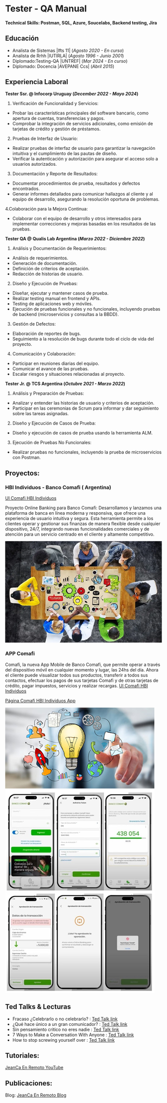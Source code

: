 # Tester - QA Manual

#### Technical Skills: Postman, SQL, Azure, Soucelabs, Backend testing, Jira

## Educación
- Analista de Sistemas |Ifts 11| (_Agosto 2020 - En curso_)
- Analista de Rrhh |IUTIRLA| (_Agosto 1996 - Junio 2001_)							       		
- Diplomado:Testing-QA |UNTREF| (_Mar 2024 - En curso_)
- Diplomado: Docencia |AVEPANE Ccs| (_Abril 2015_) 			        		

## Experiencia Laboral
**Tester Ssr. @ Infocorp Uruguay (_December 2022 - Mayo 2024_)**
1. Verificación de Funcionalidad y Servicios:
- Probar las características principales del software bancario, como apertura de cuentas, transferencias y pagos.
- Comprobar la integración de servicios adicionales, como emisión de tarjetas de crédito y gestión de préstamos.

2. Pruebas de Interfaz de Usuario:
- Realizar pruebas de interfaz de usuario para garantizar la navegación intuitiva y el cumplimiento de las pautas de diseño.
- Verificar la autenticación y autorización para asegurar el acceso solo a usuarios autorizados.

3. Documentación y Reporte de Resultados:
- Documentar procedimientos de prueba, resultados y defectos encontrados.
- Generar informes detallados para comunicar hallazgos al cliente y al equipo de desarrollo, asegurando la resolución oportuna de problemas.

4.Colaboración para la Mejora Continua:
- Colaborar con el equipo de desarrollo y otros interesados para implementar correcciones y mejoras basadas en los resultados de las pruebas.

**Tester QA @ Qualis Lab Argentina (_Marzo 2022 - Diciembre 2022_)**
1. Análisis y Documentación de Requerimientos:
- Análisis de requerimientos.
- Generación de documentación.
- Definición de criterios de aceptación.
- Redacción de historias de usuario.

2. Diseño y Ejecución de Pruebas:
- Diseñar, ejecutar y mantener casos de prueba.
- Realizar testing manual en frontend y APIs.
- Testing de aplicaciones web y móviles.
- Ejecución de pruebas funcionales y no funcionales, incluyendo pruebas de backend (microservicios y consultas a la BBDD).

3. Gestión de Defectos:
- Elaboración de reportes de bugs.
- Seguimiento a la resolución de bugs durante todo el ciclo de vida del proyecto.

4. Comunicación y Colaboración:
- Participar en reuniones diarias del equipo.
- Comunicar el avance de las pruebas.
- Escalar riesgos y situaciones relacionadas al proyecto.

**Tester Jr. @ TCS Argentina (_Octubre 2021 - Marzo 2022_)**
1. Análisis y Preparación de Pruebas:
- Analizar y entender las historias de usuario y criterios de aceptación.
- Participar en las ceremonias de Scrum para informar y dar seguimiento sobre las tareas asignadas.

2. Diseño y Ejecución de Casos de Prueba:
- Diseño y ejecución de casos de prueba usando la herramienta ALM.

3. Ejecución de Pruebas No Funcionales:
- Realizar pruebas no funcionales, incluyendo la prueba de microservicios con Postman.

## Proyectos:
### HBI Individuos - Banco Comafi ( Argentina)
[UI Comafi HBI Individuos](https://www.comafi.com.ar/atencion-cliente-individuos/tutoriales.aspx)

Proyecto Online Banking para Banco Comafi: Desarrollamos y lanzamos una plataforma de banca en línea moderna y responsiva, que ofrece una experiencia de usuario intuitiva y segura. Esta herramienta permite a los clientes operar y gestionar sus finanzas de manera flexible desde cualquier dispositivo, 24/7, integrando nuevas funcionalidades comerciales y de atención para un servicio centrado en el cliente y altamente competitivo.

![EEG Band Discovery](/assets/img/eeg_band_discovery.jpeg)

### APP Comafi
Comafi, la nueva App Mobile de Banco Comafi, que permite operar a través del dispositivo móvil en cualquier momento y lugar, las 24hs del día. Ahora el cliente puede visualizar todos sus productos, transferir a todos sus contactos, efectuar los pagos de sus tarjetas Comafi y de otras tarjetas de crédito, pagar impuestos, servicios y realizar recargas.
[UI Comafi HBI Individuos](https://www.comafi.com.ar/atencion-cliente-individuos/tutoriales.aspx)

[Página Comafi HBI Individuos App](https://www.comafi.com.ar/atencion-cliente-individuos/tutoriales.aspx)


![Bike Study](/assets/img/bike_study.jpeg)
![Bike Study1](/assets/img/bike_study1.jpeg)
![Bike Study2](/assets/img/bike_study2.jpeg)

## Ted Talks & Lecturas
- Fracaso ¿Celebrarlo o no celebrarlo? :   [Ted Talk link ](https://youtu.be/fa4BtTAlqZk?si=EKwUHvz9BeIz9Jv6)
- ¿Qué hace único a un gran comunicador? : [Ted Talk link ](https://youtu.be/diz6S0LEvfA?si=69CG5Ovh7oRzx5Ms)
- Sin pensamiento critico no eres nadie :  [Ted Talk link ](https://youtu.be/WxC4RfTiOsM?si=BL1xBf9XOFLFRyfk)
- 7 Ways to Make a Conversation With Anyone : [Ted Talk link ](https://youtu.be/F4Zu5ZZAG7I?si=A7rqoD4BOV4DVgCS)
- How to stop screwing yourself over : [Ted Talk link ](https://youtu.be/Lp7E973zozc?si=BZNSrvieepsxLFpa)

## Tutoriales:
[JeanCa En Remoto YouTube](https://www.youtube.com/feed/playlists)

## Publicaciones:
Blog: [JeanCa En Remoto Blog](https://jeancaenremoto.wordpress.com/)
